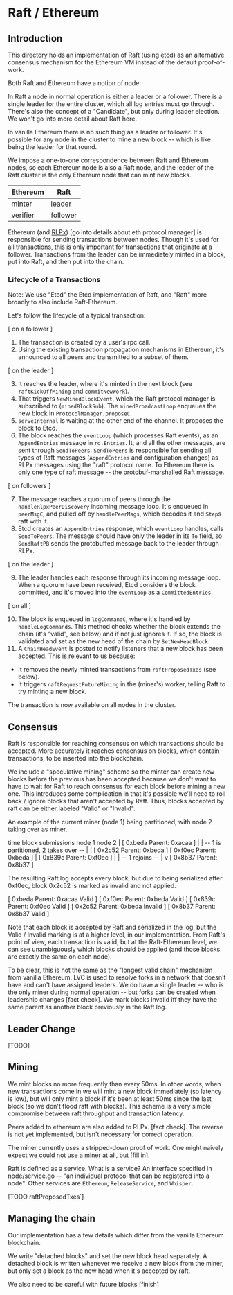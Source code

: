 # Raft / Ethereum

## Introduction

This directory holds an implementation of [Raft](https://raft.github.io) (using [etcd](https://github.com/coreos/etcd)) as an alternative consensus mechanism for the Ethereum VM instead of the default proof-of-work.

Both Raft and Ethereum have a notion of node:

In Raft a node in normal operation is either a leader or a follower. There is a single leader for the entire cluster, which all log entries must go through. There's also the concept of a "Candidate", but only during leader election. We won't go into more detail about Raft here.

In vanilla Ethereum there is no such thing as a leader or follower. It's possible for any node in the cluster to mine a new block -- which is like being the leader for that round.

We impose a one-to-one correspondence between Raft and Ethereum nodes, so each Ethereum node is also a Raft node, and the leader of the Raft cluster is the only Ethereum node that can mint new blocks.

Ethereum | Raft
-------- | ----
minter   | leader
verifier | follower

Ethereum (and [RLPx](https://github.com/ethereum/devp2p/blob/master/rlpx.md)) [go into details about eth protocol manager] is responsible for sending transactions between nodes. Though it's used for all transactions, this is only important for transactions that originate at a follower. Transactions from the leader can be immediately minted in a block, put into Raft, and then put into the chain.

### Lifecycle of a Transactions

Note: We use "Etcd" the Etcd implementation of Raft, and "Raft" more broadly to also include Raft-Ethereum.

Let's follow the lifecycle of a typical transaction:

[ on a follower ]

1. The transaction is created by a user's rpc call.
2. Using the existing transaction propagation mechanisms in Ethereum, it's announced to all peers and transmitted to a subset of them.

[ on the leader ]

3. It reaches the leader, where it's minted in the next block (see `raftKickOffMining` and `commitNewWork`).
4. That triggers `NewMinedBlockEvent`, which the Raft protocol manager is subscribed to (`minedBlockSub`). The `minedBroadcastLoop` enqueues the new block in `ProtocolManager.proposeC`.
5. `serveInternal` is waiting at the other end of the channel. It proposes the block to Etcd.
6. The block reaches the `eventLoop` (which processes Raft events), as an `AppendEntries` message in `rd.Entries`. It, and all the other messages, are sent through `SendToPeers`. `SendToPeers` is responsible for sending all types of Raft messages (`AppendEntries` and configuration changes) as RLPx messages using the "raft" protocol name. To Ethereum there is only one type of raft message -- the protobuf-marshalled Raft message.

[ on followers ]

7. The message reaches a quorum of peers through the `handleRlpxPeerDiscovery` incoming message loop. It's enqueued in `peerMsgC`, and pulled off by `handlePeerMsgs`, which decodes it and `Step`s raft with it.
8. Etcd creates an `AppendEntries` response, which `eventLoop` handles, calls `SendToPeers`. The message should have only the leader in its `To` field, so `SendRaftPB` sends the protobuffed message back to the leader through RLPx.

[ on the leader ]

9. The leader handles each response through its incoming message loop. When a quorum have been received, Etcd considers the block committed, and it's moved into the `eventLoop` as a `CommittedEntries`.

[ on all ]

10. The block is enqueued in `logCommandC`, where it's handled by `handleLogCommands`. This method checks whether the block extends the chain (it's "valid", see below) and if not just ignores it. If so, the block is validated and set as the new head of the chain by `SetNewHeadBlock`.
11. A `ChainHeadEvent` is posted to notify listeners that a new block has been accepted. This is relevant to us because:
* It removes the newly minted transactions from `raftProposedTxes` (see below).
* It triggers `raftRequestFutureMining` in the (miner's) worker, telling Raft to try minting a new block.

The transaction is now available on all nodes in the cluster.

## Consensus

Raft is responsible for reaching consensus on which transactions should be accepted. More accurately it reaches consensus on blocks, which contain transactions, to be inserted into the blockchain.

We include a "speculative mining" scheme so the minter can create new blocks before the previous has been accepted because we don't want to have to wait for Raft to reach consensus for each block before mining a new one. This introduces some complication in that it's possible we'll need to roll back / ignore blocks that aren't accepted by Raft. Thus, blocks accepted by raft can be either labeled "Valid" or "Invalid".

An example of the current miner (node 1) being partitioned, with node 2 taking over as miner.

 time                   block submissions
                   node 1                node 2
  |    [ 0xbeda Parent: 0xacaa ]
  |
  |    -- 1 is partitioned, 2 takes over --
  |
  |    [ 0x2c52 Parent: 0xbeda ] [ 0xf0ec Parent: 0xbeda ]
  |                              [ 0x839c Parent: 0xf0ec ]
  |
  |    -- 1 rejoins --
  |
  v                              [ 0x8b37 Parent: 0x8b37 ]
                                           
The resulting Raft log accepts every block, but due to being serialized after 0xf0ec, block 0x2c52 is marked as invalid and not applied.

[ 0xbeda Parent: 0xacaa Valid ]
[ 0xf0ec Parent: 0xbeda Valid ]
[ 0x839c Parent: 0xf0ec Valid ]
[ 0x2c52 Parent: 0xbeda Invalid ]
[ 0x8b37 Parent: 0x8b37 Valid ]

Note that each block is accepted by Raft and serialized in the log, but the Valid / Invalid marking is at a higher level, in our implementation. From Raft's point of view, each transaction is valid, but at the Raft-Ethereum level, we can see unambiguously which blocks should be applied (and those blocks are exactly the same on each node).

To be clear, this is not the same as the "longest valid chain" mechanism from vanilla Ethereum. LVC is used to resolve forks in a network that doesn't have and can't have assigned leaders. We do have a single leader -- who is the only miner during normal operation -- but forks can be created when leadership changes [fact check]. We mark blocks invalid iff they have the same parent as another block previously in the Raft log.

## Leader Change

[TODO]

## Mining

We mint blocks no more frequently than every 50ms. In other words, when new transactions come in we will mint a new block immediately (so latency is low), but will only mint a block if it's been at least 50ms since the last block (so we don't flood raft with blocks). This scheme is a very simple compromise between raft throughput and transaction latency.

Peers added to ethereum are also added to RLPx. [fact check]. The reverse is not yet implemented, but isn't necessary for correct operation.

The miner currently uses a stripped-down proof of work. One might naively expect we could not use a miner at all, but [fill in].

Raft is defined as a service. What is a service? An interface specified in node/service.go -- "an individual protocol that can be registered into a node". Other services are `Ethereum`, `ReleaseService`, and `Whisper`.

[TODO raftProposedTxes`]

## Managing the chain

Our implementation has a few details which differ from the vanilla Ethereum blockchain.

We write "detached blocks" and set the new block head separately. A detached block is written whenever we receive a new block from the miner, but only set a block as the new head when it's accepted by raft.

We also need to be careful with future blocks [finish]
